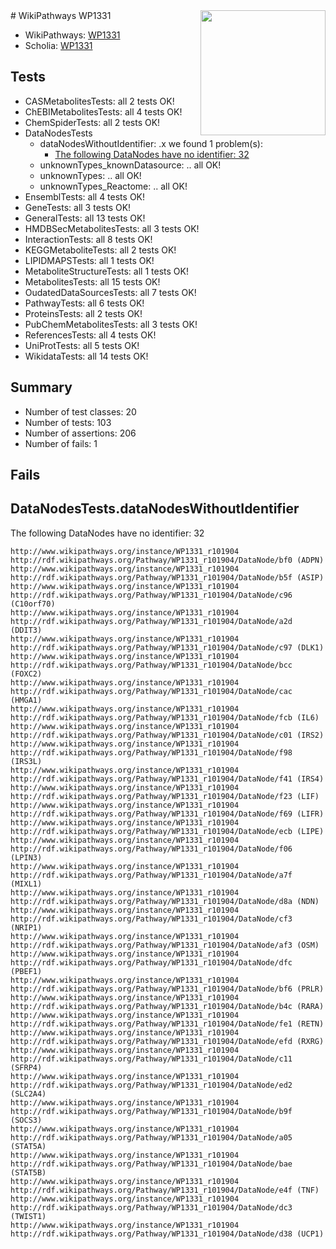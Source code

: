 <img style="float: right; width: 200px" src="https://upload.wikimedia.org/wikipedia/commons/thumb/8/83/Wplogo_with_text_500.png/640px-Wplogo_with_text_500.png" />
# WikiPathways WP1331

* WikiPathways: [WP1331](https://new.wikipathways.org/pathways/WP1331)
* Scholia: [WP1331](https://scholia.toolforge.org/wikipathways/WP1331)
## Tests
* CASMetabolitesTests: all 2 tests OK!
* ChEBIMetabolitesTests: all 4 tests OK!
* ChemSpiderTests: all 2 tests OK!
* DataNodesTests
    * dataNodesWithoutIdentifier: .x we found 1 problem(s):
        * [The following DataNodes have no identifier: 32](#8792c4d0)
    * unknownTypes_knownDatasource: .. all OK!
    * unknownTypes: .. all OK!
    * unknownTypes_Reactome: .. all OK!
* EnsemblTests: all 4 tests OK!
* GeneTests: all 3 tests OK!
* GeneralTests: all 13 tests OK!
* HMDBSecMetabolitesTests: all 3 tests OK!
* InteractionTests: all 8 tests OK!
* KEGGMetaboliteTests: all 2 tests OK!
* LIPIDMAPSTests: all 1 tests OK!
* MetaboliteStructureTests: all 1 tests OK!
* MetabolitesTests: all 15 tests OK!
* OudatedDataSourcesTests: all 7 tests OK!
* PathwayTests: all 6 tests OK!
* ProteinsTests: all 2 tests OK!
* PubChemMetabolitesTests: all 3 tests OK!
* ReferencesTests: all 4 tests OK!
* UniProtTests: all 5 tests OK!
* WikidataTests: all 14 tests OK!


## Summary

* Number of test classes: 20
* Number of tests: 103
* Number of assertions: 206
* Number of fails: 1

## Fails

<a name="8792c4d0" />

## DataNodesTests.dataNodesWithoutIdentifier

The following DataNodes have no identifier: 32
```
http://www.wikipathways.org/instance/WP1331_r101904 http://rdf.wikipathways.org/Pathway/WP1331_r101904/DataNode/bf0 (ADPN)
http://www.wikipathways.org/instance/WP1331_r101904 http://rdf.wikipathways.org/Pathway/WP1331_r101904/DataNode/b5f (ASIP)
http://www.wikipathways.org/instance/WP1331_r101904 http://rdf.wikipathways.org/Pathway/WP1331_r101904/DataNode/c96 (C10orf70)
http://www.wikipathways.org/instance/WP1331_r101904 http://rdf.wikipathways.org/Pathway/WP1331_r101904/DataNode/a2d (DDIT3)
http://www.wikipathways.org/instance/WP1331_r101904 http://rdf.wikipathways.org/Pathway/WP1331_r101904/DataNode/c97 (DLK1)
http://www.wikipathways.org/instance/WP1331_r101904 http://rdf.wikipathways.org/Pathway/WP1331_r101904/DataNode/bcc (FOXC2)
http://www.wikipathways.org/instance/WP1331_r101904 http://rdf.wikipathways.org/Pathway/WP1331_r101904/DataNode/cac (HMGA1)
http://www.wikipathways.org/instance/WP1331_r101904 http://rdf.wikipathways.org/Pathway/WP1331_r101904/DataNode/fcb (IL6)
http://www.wikipathways.org/instance/WP1331_r101904 http://rdf.wikipathways.org/Pathway/WP1331_r101904/DataNode/c01 (IRS2)
http://www.wikipathways.org/instance/WP1331_r101904 http://rdf.wikipathways.org/Pathway/WP1331_r101904/DataNode/f98 (IRS3L)
http://www.wikipathways.org/instance/WP1331_r101904 http://rdf.wikipathways.org/Pathway/WP1331_r101904/DataNode/f41 (IRS4)
http://www.wikipathways.org/instance/WP1331_r101904 http://rdf.wikipathways.org/Pathway/WP1331_r101904/DataNode/f23 (LIF)
http://www.wikipathways.org/instance/WP1331_r101904 http://rdf.wikipathways.org/Pathway/WP1331_r101904/DataNode/f69 (LIFR)
http://www.wikipathways.org/instance/WP1331_r101904 http://rdf.wikipathways.org/Pathway/WP1331_r101904/DataNode/ecb (LIPE)
http://www.wikipathways.org/instance/WP1331_r101904 http://rdf.wikipathways.org/Pathway/WP1331_r101904/DataNode/f06 (LPIN3)
http://www.wikipathways.org/instance/WP1331_r101904 http://rdf.wikipathways.org/Pathway/WP1331_r101904/DataNode/a7f (MIXL1)
http://www.wikipathways.org/instance/WP1331_r101904 http://rdf.wikipathways.org/Pathway/WP1331_r101904/DataNode/d8a (NDN)
http://www.wikipathways.org/instance/WP1331_r101904 http://rdf.wikipathways.org/Pathway/WP1331_r101904/DataNode/cf3 (NRIP1)
http://www.wikipathways.org/instance/WP1331_r101904 http://rdf.wikipathways.org/Pathway/WP1331_r101904/DataNode/af3 (OSM)
http://www.wikipathways.org/instance/WP1331_r101904 http://rdf.wikipathways.org/Pathway/WP1331_r101904/DataNode/dfc (PBEF1)
http://www.wikipathways.org/instance/WP1331_r101904 http://rdf.wikipathways.org/Pathway/WP1331_r101904/DataNode/bf6 (PRLR)
http://www.wikipathways.org/instance/WP1331_r101904 http://rdf.wikipathways.org/Pathway/WP1331_r101904/DataNode/b4c (RARA)
http://www.wikipathways.org/instance/WP1331_r101904 http://rdf.wikipathways.org/Pathway/WP1331_r101904/DataNode/fe1 (RETN)
http://www.wikipathways.org/instance/WP1331_r101904 http://rdf.wikipathways.org/Pathway/WP1331_r101904/DataNode/efd (RXRG)
http://www.wikipathways.org/instance/WP1331_r101904 http://rdf.wikipathways.org/Pathway/WP1331_r101904/DataNode/c11 (SFRP4)
http://www.wikipathways.org/instance/WP1331_r101904 http://rdf.wikipathways.org/Pathway/WP1331_r101904/DataNode/ed2 (SLC2A4)
http://www.wikipathways.org/instance/WP1331_r101904 http://rdf.wikipathways.org/Pathway/WP1331_r101904/DataNode/b9f (SOCS3)
http://www.wikipathways.org/instance/WP1331_r101904 http://rdf.wikipathways.org/Pathway/WP1331_r101904/DataNode/a05 (STAT5A)
http://www.wikipathways.org/instance/WP1331_r101904 http://rdf.wikipathways.org/Pathway/WP1331_r101904/DataNode/bae (STAT5B)
http://www.wikipathways.org/instance/WP1331_r101904 http://rdf.wikipathways.org/Pathway/WP1331_r101904/DataNode/e4f (TNF)
http://www.wikipathways.org/instance/WP1331_r101904 http://rdf.wikipathways.org/Pathway/WP1331_r101904/DataNode/dc3 (TWIST1)
http://www.wikipathways.org/instance/WP1331_r101904 http://rdf.wikipathways.org/Pathway/WP1331_r101904/DataNode/d38 (UCP1)
```

